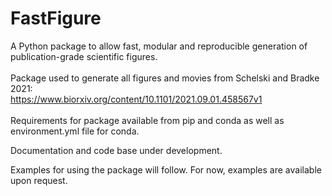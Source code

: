 # FastFigure
A Python package to allow fast, modular and reproducible generation of publication-grade scientific figures.<br/>
<br/>
Package used to generate all figures and movies from Schelski and Bradke 2021:<br/>
https://www.biorxiv.org/content/10.1101/2021.09.01.458567v1
<br/>
<br/>
Requirements for package available from pip and conda as well as environment.yml file for conda.

Documentation and code base under development.

Examples for using the package will follow. For now, examples are available upon request.
